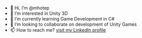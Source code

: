 - 👋 Hi, I’m @mhotep
- 👀 I’m interested in Unity 3D
- 🌱 I’m currently learning Game Development in C#
- 💞️ I’m looking to collaborate on development of Unity Games
- 📫 How to reach me? [visit my LinkedIn profile](https://www.linkedin.com/in/nnamdiazikiwe/)

<!---
mhotep/mhotep is a ✨ special ✨ repository because its `README.md` (this file) appears on your GitHub profile.
You can click the Preview link to take a look at your changes.
--->
